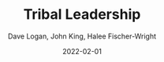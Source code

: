 ---
title: "Tribal Leadership"
book: tribal-leadership
author: Dave Logan, John King, Halee Fischer-Wright
kindle: true
date: 2022-02-01
tags: posts
bookshop_id: 9780061251306
--- 